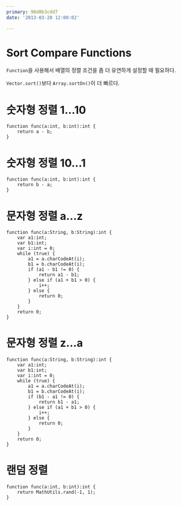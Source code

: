 ```yaml
---
primary: 98d8b3cdd7
date: '2013-03-28 12:00:02'

---
```


Sort Compare Functions
===================================

`Function`을 사용해서 배열의 정렬 조건을 좀 더 유연하게 설정할 때 필요하다.

`Vector.sort()`보다 `Array.sortOn()`이 더 빠르다.


숫자형 정렬 1...10
===================================

```as3
function func(a:int, b:int):int {
	return a - b;
}
```

숫자형 정렬 10...1
===================================

```as3
function func(a:int, b:int):int {
	return b - a;
}
```
	
문자형 정렬 a...z
===================================

```as3
function func(a:String, b:String):int {
	var a1:int;
	var b1:int;
	var i:int = 0;
	while (true) {
		a1 = a.charCodeAt(i);
		b1 = b.charCodeAt(i);
		if (a1 - b1 != 0) {
			return a1 - b1;
		} else if (a1 + b1 > 0) {
			i++;
		} else {
			return 0;
		}
	}
	return 0;
}
```

문자형 정렬 z...a
===================================

```as3
function func(a:String, b:String):int {
	var a1:int;
	var b1:int;
	var i:int = 0;
	while (true) {
		a1 = a.charCodeAt(i);
		b1 = b.charCodeAt(i);
		if (b1 - a1 != 0) {
			return b1 - a1;
		} else if (a1 + b1 > 0) {
			i++;
		} else {
			return 0;
		}
	}
	return 0;
}
```

랜덤 정렬
===================================

```as3
function func(a:int, b:int):int {
	return MathUtils.rand(-1, 1);
}	
```